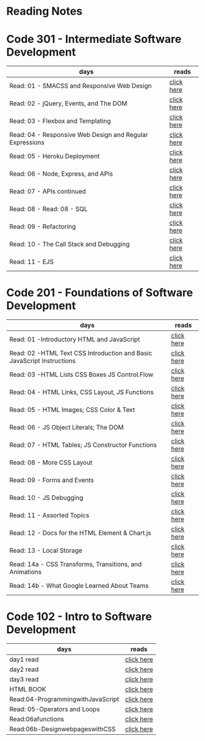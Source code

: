 # Reading Notes



# Code 301 - Intermediate Software Development

| days | reads |
| ---- | ---- |
| Read: 01 - SMACSS and Responsive Web Design | [click here](code301/class01.md) |
| Read: 02 - jQuery, Events, and The DOM | [click here](code301/class02.md) |
| Read: 03 - Flexbox and Templating | [click here](code301/class03.md) |
| Read: 04 - Responsive Web Design and Regular Expressions | [click here](code301/class04.md) |
| Read: 05 - Heroku Deployment | [click here](code301/class05.md) |
| Read: 06 - Node, Express, and APIs| [click here](code301/class06.md) |
| Read: 07 - APIs continued| [click here](code301/class07.md) |
| Read: 08 - Read: 08 - SQL| [click here](code301/class08.md) |
| Read: 09 - Refactoring| [click here](code301/class09.md) |
| Read: 10 - The Call Stack and Debugging| [click here](code301/class010.md) |
| Read: 11 - EJS| [click here](code301/class011.md) |






# Code 201 - Foundations of Software Development

| days | reads |
| ---- | ---- |
| Read: 01 -Introductory HTML and JavaScript | [click here](code201/class-01.md) |
| Read: 02 -HTML Text CSS Introduction and Basic JavaScript Instructions | [click here](code201/class-02.md) |
| Read: 03 -HTML Lists CSS Boxes JS Control.Flow | [click here](code201/class-03.md) |
| Read: 04 - HTML Links, CSS Layout, JS Functions | [click here](code201/class-04.md) |
| Read: 05 - HTML Images; CSS Color & Text | [click here](code201/class-05.md) |
| Read: 06 - JS Object Literals; The DOM| [click here](code201/class-06.md) |
| Read: 07 - HTML Tables; JS Constructor Functions | [click here](code201/class-07.md) |
| Read: 08 - More CSS Layout | [click here]() |
| Read: 09 - Forms and Events | [click here]() |
| Read: 10 - JS Debugging | [click here]() |
| Read: 11 - Assorted Topics| [click here]() |
| Read: 12 - Docs for the HTML <canvas> Element & Chart.js | [click here]() |
| Read: 13 - Local Storage | [click here](./day1read.md) |
| Read: 14a - CSS Transforms, Transitions, and Animations | [click here]() |
| Read: 14b - What Google Learned About Teams | [click here]() |



# Code 102 - Intro to Software Development

| days | reads |
| ---- | ---- |
| day1 read | [click here](code101/day1read.md) |
| day2 read | [click here](code101/day2read.md) |
| day3 read | [click here](code101/day3read.md) |
| HTML BOOK | [click here](code101/HTMLBOOKsummary.md) |
| Read:04-ProgrammingwithJavaScript | [click here](code101/Read:04-ProgrammingwithJavaScript.md) |
| Read: 05-Operators and Loops| [click here](code101/Read:05-OperatorsandLoops.md) |
| Read:06afunctions | [click here](code101/Read:06afunctions.md) |
| Read:06b-DesignwebpageswithCSS | [click here](code101/Read:06b-DesignwebpageswithCSS.md) |

